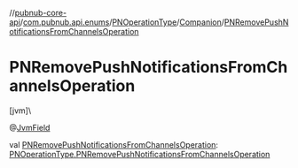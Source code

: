 //[pubnub-core-api](../../../../index.md)/[com.pubnub.api.enums](../../index.md)/[PNOperationType](../index.md)/[Companion](index.md)/[PNRemovePushNotificationsFromChannelsOperation](-p-n-remove-push-notifications-from-channels-operation.md)

# PNRemovePushNotificationsFromChannelsOperation

[jvm]\

@[JvmField](https://kotlinlang.org/api/latest/jvm/stdlib/kotlin.jvm/-jvm-field/index.html)

val [PNRemovePushNotificationsFromChannelsOperation](-p-n-remove-push-notifications-from-channels-operation.md): [PNOperationType.PNRemovePushNotificationsFromChannelsOperation](../-p-n-remove-push-notifications-from-channels-operation/index.md)
